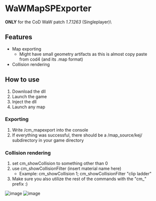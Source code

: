 # WaWMapSPExporter

**ONLY** for the CoD WaW patch *1.7.1263* (Singleplayer)\

## Features
- Map exporting
  - Might have small geometry artifacts as this is almost copy paste from cod4 (and its .map format)
- Collision rendering

## How to use
1. Download the dll
2. Launch the game
3. Inject the dll
4. Launch any map

### Exporting
1. Write /cm_mapexport into the console
2. If everything was successful, there should be a /map_source/kej/ subdirectory in your game directory

### Collision rendering
1. set cm_showCollision to something other than 0
2. use cm_showCollisionFilter (insert material name here)
   - Example: cm_showCollision 1; cm_showCollisionFilter "clip ladder"
3. Make sure you also utilize the rest of the commands with the "cm_" prefix :)

![image](https://github.com/user-attachments/assets/bee7ad74-f84f-4fcb-aa56-c1002605227d)
![image](https://github.com/user-attachments/assets/e2ad53b5-05bd-4d9f-b58a-356f9bc404dc)
